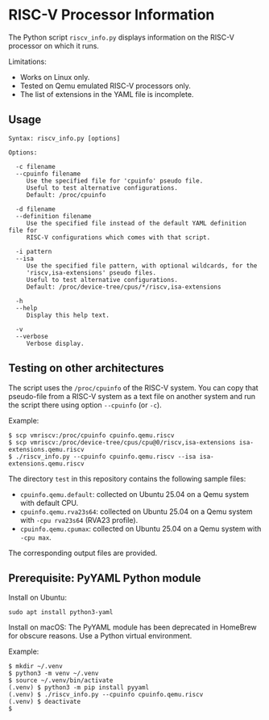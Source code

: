 # RISC-V Processor Information

The Python script `riscv_info.py` displays information on the RISC-V processor on which it runs.

Limitations:
- Works on Linux only.
- Tested on Qemu emulated RISC-V processors only.
- The list of extensions in the YAML file is incomplete.

## Usage

~~~
Syntax: riscv_info.py [options]

Options:

  -c filename
  --cpuinfo filename
     Use the specified file for 'cpuinfo' pseudo file.
     Useful to test alternative configurations.
     Default: /proc/cpuinfo

  -d filename
  --definition filename
     Use the specified file instead of the default YAML definition file for
     RISC-V configurations which comes with that script.

  -i pattern
  --isa
     Use the specified file pattern, with optional wildcards, for the
     'riscv,isa-extensions' pseudo files.
     Useful to test alternative configurations.
     Default: /proc/device-tree/cpus/*/riscv,isa-extensions

  -h
  --help
     Display this help text.

  -v
  --verbose
     Verbose display.
~~~

## Testing on other architectures

The script uses the `/proc/cpuinfo` of the RISC-V system. You can copy that pseudo-file
from a RISC-V system as a text file on another system and run the script there using
option `--cpuinfo` (or `-c`).

Example:
~~~
$ scp vmriscv:/proc/cpuinfo cpuinfo.qemu.riscv
$ scp vmriscv:/proc/device-tree/cpus/cpu@0/riscv,isa-extensions isa-extensions.qemu.riscv
$ ./riscv_info.py --cpuinfo cpuinfo.qemu.riscv --isa isa-extensions.qemu.riscv
~~~

The directory `test` in this repository contains the following sample files:

- `cpuinfo.qemu.default`: collected on Ubuntu 25.04 on a Qemu system with default CPU.
- `cpuinfo.qemu.rva23s64`: collected on Ubuntu 25.04 on a Qemu system with `-cpu rva23s64` (RVA23 profile).
- `cpuinfo.qemu.cpumax`: collected on Ubuntu 25.04 on a Qemu system with `-cpu max`.

The corresponding output files are provided.

## Prerequisite: PyYAML Python module

Install on Ubuntu:
~~~
sudo apt install python3-yaml
~~~

Install on macOS: The PyYAML module has been deprecated in HomeBrew for obscure reasons.
Use a Python virtual environment.

Example:
~~~
$ mkdir ~/.venv
$ python3 -m venv ~/.venv
$ source ~/.venv/bin/activate
(.venv) $ python3 -m pip install pyyaml
(.venv) $ ./riscv_info.py --cpuinfo cpuinfo.qemu.riscv
(.venv) $ deactivate 
$ 
~~~
